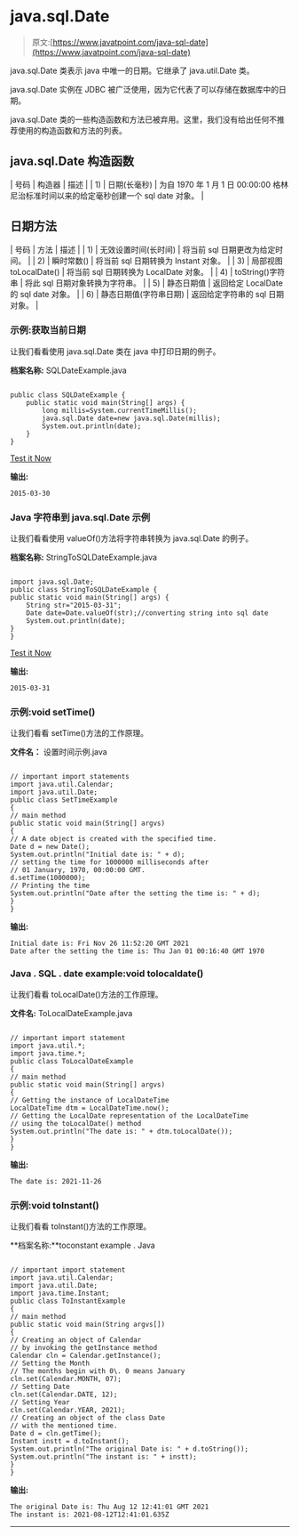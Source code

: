 # java.sql.Date

> 原文:[https://www.javatpoint.com/java-sql-date](https://www.javatpoint.com/java-sql-date)

java.sql.Date 类表示 java 中唯一的日期。它继承了 java.util.Date 类。

java.sql.Date 实例在 JDBC 被广泛使用，因为它代表了可以存储在数据库中的日期。

java.sql.Date 类的一些构造函数和方法已被弃用。这里，我们没有给出任何不推荐使用的构造函数和方法的列表。

## java.sql.Date 构造函数

| 号码 | 构造器 | 描述 |
| 1) | 日期(长毫秒) | 为自 1970 年 1 月 1 日 00:00:00 格林尼治标准时间以来的给定毫秒创建一个 sql date 对象。 |

## 日期方法

| 号码 | 方法 | 描述 |
| 1) | 无效设置时间(长时间) | 将当前 sql 日期更改为给定时间。 |
| 2) | 瞬时常数() | 将当前 sql 日期转换为 Instant 对象。 |
| 3) | 局部视图 toLocalDate() | 将当前 sql 日期转换为 LocalDate 对象。 |
| 4) | toString()字符串 | 将此 sql 日期对象转换为字符串。 |
| 5) | 静态日期值 | 返回给定 LocalDate 的 sql date 对象。 |
| 6) | 静态日期值(字符串日期) | 返回给定字符串的 sql 日期对象。 |

### 示例:获取当前日期

让我们看看使用 java.sql.Date 类在 java 中打印日期的例子。

**档案名称:** SQLDateExample.java

```

public class SQLDateExample {
	public static void main(String[] args) {
    	long millis=System.currentTimeMillis();
	    java.sql.Date date=new java.sql.Date(millis);
	    System.out.println(date);
	}
}

```

[Test it Now](https://compiler.javatpoint.com/opr/test.jsp?filename=SQLDateExample)

**输出:**

```
2015-03-30

```

### Java 字符串到 java.sql.Date 示例

让我们看看使用 valueOf()方法将字符串转换为 java.sql.Date 的例子。

**档案名称:** StringToSQLDateExample.java

```

import java.sql.Date;
public class StringToSQLDateExample {
public static void main(String[] args) {
	String str="2015-03-31";
	Date date=Date.valueOf(str);//converting string into sql date
	System.out.println(date);
}
}

```

[Test it Now](https://compiler.javatpoint.com/opr/test.jsp?filename=StringToSQLDateExample)

**输出:**

```
2015-03-31

```

### 示例:void setTime()

让我们看看 setTime()方法的工作原理。

**文件名：** 设置时间示例.java

```

// important import statements
import java.util.Calendar;
import java.util.Date;
public class SetTimeExample
{
// main method
public static void main(String[] argvs)
{
// A date object is created with the specified time.
Date d = new Date();
System.out.println("Initial date is: " + d);
// setting the time for 1000000 milliseconds after
// 01 January, 1970, 00:00:00 GMT.
d.setTime(1000000);
// Printing the time
System.out.println("Date after the setting the time is: " + d);
}
}

```

**输出:**

```
Initial date is: Fri Nov 26 11:52:20 GMT 2021
Date after the setting the time is: Thu Jan 01 00:16:40 GMT 1970

```

### Java . SQL . date example:void tolocaldate()

让我们看看 toLocalDate()方法的工作原理。

**文件名:** ToLocalDateExample.java

```

// important import statement
import java.util.*;
import java.time.*;
public class ToLocalDateExample 
{
// main method
public static void main(String[] argvs)
{
// Getting the instance of LocalDateTime
LocalDateTime dtm = LocalDateTime.now();
// Getting the LocalDate representation of the LocalDateTime
// using the toLocalDate() method
System.out.println("The date is: " + dtm.toLocalDate());
}
}

```

**输出:**

```
The date is: 2021-11-26

```

### 示例:void toInstant()

让我们看看 toInstant()方法的工作原理。

**档案名称:**toconstant example . Java

```

// important import statement
import java.util.Calendar;
import java.util.Date;
import java.time.Instant;
public class ToInstantExample 
{
// main method
public static void main(String argvs[])
{
// Creating an object of Calendar
// by invoking the getInstance method
Calendar cln = Calendar.getInstance();
// Setting the Month
// The months begin with 0\. 0 means January
cln.set(Calendar.MONTH, 07);
// Setting Date
cln.set(Calendar.DATE, 12);
// Setting Year
cln.set(Calendar.YEAR, 2021);
// Creating an object of the class Date
// with the mentioned time.
Date d = cln.getTime();
Instant instt = d.toInstant();
System.out.println("The original Date is: " + d.toString());
System.out.println("The instant is: " + instt);
}
}

```

**输出:**

```
The original Date is: Thu Aug 12 12:41:01 GMT 2021
The instant is: 2021-08-12T12:41:01.635Z

```

* * *